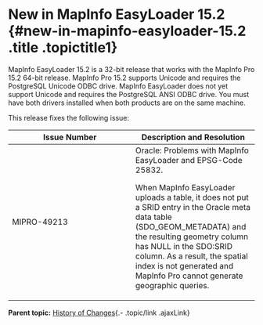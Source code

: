 New in MapInfo EasyLoader 15.2 {#new-in-mapinfo-easyloader-15.2 .title .topictitle1}
==============================

<div class="body conbody">

MapInfo EasyLoader 15.2 is a 32-bit release that works with the MapInfo Pro 15.2 64-bit release. MapInfo Pro 15.2 supports Unicode and requires the PostgreSQL Unicode ODBC drive. MapInfo EasyLoader does not yet support Unicode and requires the PostgreSQL ANSI ODBC drive. You must have both drivers installed when both products are on the same machine.

This release fixes the following issue:

<div class="tablenoborder">

<table>
<colgroup>
<col width="50%" />
<col width="50%" />
</colgroup>
<thead>
<tr class="header">
<th>Issue Number</th>
<th>Description and Resolution</th>
</tr>
</thead>
<tbody>
<tr class="odd">
<td>MIPRO-49213</td>
<td>Oracle: Problems with MapInfo EasyLoader and EPSG-Code 25832.
<p>When MapInfo EasyLoader uploads a table, it does not put a SRID entry in the Oracle meta data table (SDO_GEOM_METADATA) and the resulting geometry column has NULL in the SDO:SRID column. As a result, the spatial index is not generated and MapInfo Pro cannot generate geographic queries.</p></td>
</tr>
</tbody>
</table>

</div>

</div>

<div class="related-links" functx="http://www.functx.com">

<div class="related-links-title">

</div>

<div class="familylinks">

<div class="parentlink">

**Parent topic:** [History of Changes](guide/history/../../guide/history/chapterhistory.html){.- .topic/link .ajaxLink}

</div>

</div>

</div>
